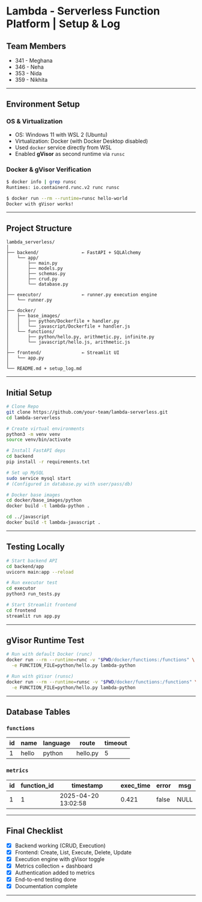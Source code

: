 #  Lambda - Serverless Function Platform | Setup & Log

## Team Members
- 341 - Meghana 
- 346 - Neha
- 353 - Nida
- 359 - Nikhita

---

##  Environment Setup

### OS & Virtualization
- OS: Windows 11 with WSL 2 (Ubuntu)
- Virtualization: Docker (with Docker Desktop disabled)
- Used `docker` service directly from WSL
- Enabled **gVisor** as second runtime via `runsc`

### Docker & gVisor Verification
```bash
$ docker info | grep runsc
Runtimes: io.containerd.runc.v2 runc runsc
```

```bash
$ docker run --rm --runtime=runsc hello-world
Docker with gVisor works!
```

---

## Project Structure

```
lambda_serverless/
│
├── backend/                ← FastAPI + SQLAlchemy
│   └── app/
│       ├── main.py
│       ├── models.py
│       ├── schemas.py
│       ├── crud.py
│       └── database.py
│
├── executor/               ← runner.py execution engine
│   └── runner.py
│
├── docker/
│   ├── base_images/
│   │   ├── python/Dockerfile + handler.py
│   │   └── javascript/Dockerfile + handler.js
│   └── functions/
│       ├── python/hello.py, arithmetic.py, infinite.py
│       └── javascript/hello.js, arithmetic.js
│
├── frontend/               ← Streamlit UI
│   └── app.py
│
└── README.md + setup_log.md
```

---

## Initial Setup

```bash
# Clone Repo
git clone https://github.com/your-team/lambda-serverless.git
cd lambda-serverless

# Create virtual environments
python3 -m venv venv
source venv/bin/activate

# Install FastAPI deps
cd backend
pip install -r requirements.txt

# Set up MySQL
sudo service mysql start
# (Configured in database.py with user/pass/db)

# Docker base images
cd docker/base_images/python
docker build -t lambda-python .

cd ../javascript
docker build -t lambda-javascript .
```

---

## Testing Locally

```bash
# Start backend API
cd backend/app
uvicorn main:app --reload

# Run executor test
cd executor
python3 run_tests.py

# Start Streamlit frontend
cd frontend
streamlit run app.py
```

---

## gVisor Runtime Test

```bash
# Run with default Docker (runc)
docker run --rm --runtime=runc -v "$PWD/docker/functions:/functions" \
  -e FUNCTION_FILE=python/hello.py lambda-python

# Run with gVisor (runsc)
docker run --rm --runtime=runsc -v "$PWD/docker/functions:/functions" \
  -e FUNCTION_FILE=python/hello.py lambda-python
```

---

## Database Tables

### `functions`
| id | name     | language | route         | timeout |
|----|----------|----------|---------------|---------|
| 1  | hello    | python   | hello.py      | 5       |

### `metrics`
| id | function_id | timestamp           | exec_time | error | msg     |
|----|-------------|---------------------|-----------|-------|---------|
| 1  | 1           | 2025-04-20 13:02:58 | 0.421     | false | NULL    |

---

## Final Checklist

- [x] Backend working (CRUD, Execution)
- [x] Frontend: Create, List, Execute, Delete, Update
- [x] Execution engine with gVisor toggle
- [x] Metrics collection + dashboard
- [x] Authentication added to metrics
- [x] End-to-end testing done
- [x] Documentation complete

---
